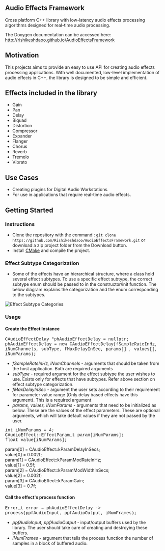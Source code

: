 ## Audio Effects Framework

Cross platform C++ library with low-latency audio effects processing algorithms designed for real-time audio processing. 

The Doxygen documentation can be accessed here: http://rishikeshdaoo.github.io/AudioEffectsFramework

## Motivation

This projects aims to provide an easy to use API for creating audio effects processing applications. With well documented, low-level implementation of audio effects in C++, the library is designed to be simple and efficient.

## Effects included in the library

- Gain
- Pan
- Delay
- Biquad
- Distortion
- Compressor
- Expander
- Flanger
- Chorus
- Reverb
- Tremolo
- Vibrato

## Use Cases

- Creating plugins for Digital Audio Workstations.
- For use in applications that require real-time audio effects.


## Getting Started

### Instructions

- Clone the repository with the command : `git clone https://github.com/Rishikeshdaoo/AudioEffectsFramework.git` or download a zip project folder from the Download button.
- Install <a href="https://cmake.org/">CMake</a> and compile the project.

### Effect Subtype Categorization

- Some of the effects have an hierarchical structure, where a class hold several effect subtypes. To use a specific effect subtype, the correct subtype enum should be passed to in the constructor/init function. The below diagram explains the categorization and the enum corresponding to the subtypes.

![Effect Subtype Categories](../assets/EffectSubtypes.png)

### Usage

<!-- - <span style="font-family:Arial; font-size:1.5em;">Create the Effect instance </span> -->
#### Create the Effect Instance

<span style="font-family:Courier; text-align:center; font-size:1.0em">CAudioEffectDelay       *phAudioEffectDelay = nullptr; <br />
phAudioEffectDelay = new CAudioEffectDelay(fSampleRateInHz, iNumChannels, subType, fMaxDelayInSec, params[] , values[], iNumParams); <br /></span>
- <i>fSampleRateInHz, iNumChannels</i> - arguments that should be taken from the host application. Both are required arguments <br />
- <i> subType</i> - required argument for the effect subtype the user wishes to use. Exists only for effects that have subtypes. Refer above section on effect subtype categorization.
- <i>fMaxDelayInSec</i> - argument the user sets according to their requirement for parameter value range (Only delay based effects have this argument). This is a required argument<br />
- <i>params, values, iNumParams</i> - arguments that need to be initialized as below. These are the values of the effect parameters. These are optional arguments, which will take default values if they are not passed by the user.

<span style="font-family:Courier; text-align:center; font-size:1.0em; text-align:center">int iNumParams = 4; <br />
CAudioEffect::EffectParam_t param[iNumParams]; <br />
float value[iNumParams]; </span>

param[0] = CAudioEffect::kParamDelayInSecs; <br />
value[0] = 0.002f; <br />
param[1] = CAudioEffect::kParamModRateInHz; <br />
value[1] = 0.5f; <br />
param[2] = CAudioEffect::kParamModWidthInSecs; <br />
value[2] = 0.002f; <br />
param[3] = CAudioEffect::kParamGain; <br />
value[3] = 0.7f; 


<!-- - <span style="font-family:Arial; font-size:1.5em;"> Call the effect's process function </span> -->
#### Call the effect's process function
    
<span style="font-family:Courier; text-align:center; font-size:1.0em; text-align:center">Error_t error = phAudioEffectDelay -> process(ppfAudioInput, ppfAudioOutput, iNumFrames); <br /> </span>
- <i>ppfAudioInput, ppfAudioOutput</i> - input/output buffers used by the library. The user should take care of creating and destroying these buffers. <br />
- <i>iNumFrames</i> - argument that tells the process function the number of samples in a block of buffered audio.


